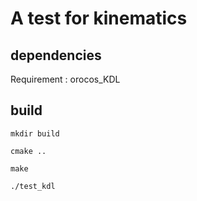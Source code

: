 # A test for kinematics

## dependencies

Requirement : orocos_KDL

## build

`mkdir build`

`cmake ..`

`make`

`./test_kdl`

